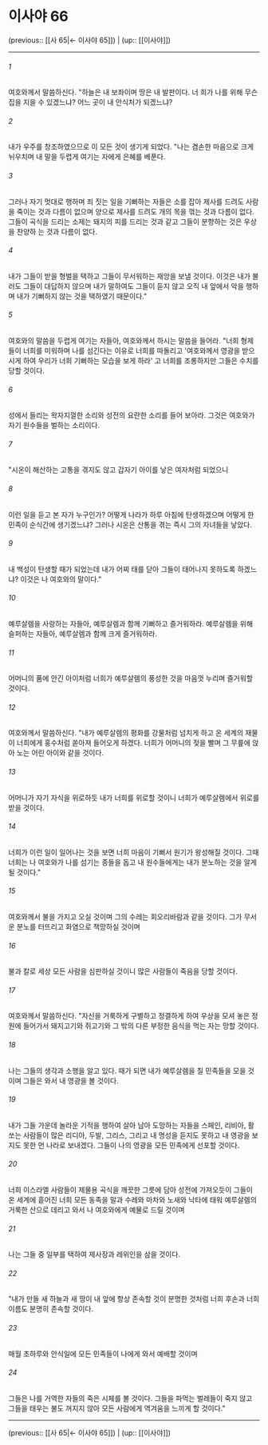 # 이사야 66

(previous:: [[사 65|← 이사야 65]]) | (up:: [[이사야]])

***




###### 1 

여호와께서 말씀하신다. "하늘은 내 보좌이며 땅은 내 발판이다. 너 희가 나를 위해 무슨 집을 지을 수 있겠느냐? 어느 곳이 내 안식처가 되겠느냐? 



###### 2 

내가 우주를 창조하였으므로 이 모든 것이 생기게 되었다. "나는 겸손한 마음으로 크게 뉘우치며 내 말을 두렵게 여기는 자에게 은혜를 베푼다. 



###### 3 

그러나 자기 멋대로 행하며 죄 짓는 일을 기뻐하는 자들은 소를 잡아 제사를 드려도 사람을 죽이는 것과 다름이 없으며 양으로 제사를 드려도 개의 목을 꺾는 것과 다름이 없다. 그들이 곡식을 드리는 소제는 돼지의 피를 드리는 것과 같고 그들이 분향하는 것은 우상을 찬양하 는 것과 다름이 없다. 



###### 4 

내가 그들이 받을 형벌을 택하고 그들이 무서워하는 재앙을 보낼 것이다. 이것은 내가 불러도 그들이 대답하지 않으며 내가 말하여도 그들이 듣지 않고 오직 내 앞에서 악을 행하며 내가 기뻐하지 않는 것을 택하였기 때문이다." 



###### 5 

여호와의 말씀을 두렵게 여기는 자들아, 여호와께서 하시는 말씀을 들어라. "너희 형제들이 너희를 미워하며 나를 섬긴다는 이유로 너희를 따돌리고 '여호와께서 영광을 받으시게 하여 우리가 너희 기뻐하는 모습을 보게 하라' 고 너희를 조롱하지만 그들은 수치를 당할 것이다. 



###### 6 

성에서 들리는 왁자지껄한 소리와 성전의 요란한 소리를 들어 보아라. 그것은 여호와가 자기 원수들을 벌하는 소리이다. 



###### 7 

"시온이 해산하는 고통을 겪지도 않고 갑자기 아이를 낳은 여자처럼 되었으니 



###### 8 

이런 일을 듣고 본 자가 누구인가? 어떻게 나라가 하루 아침에 탄생하겠으며 어떻게 한 민족이 순식간에 생기겠느냐? 그러나 시온은 산통을 겪는 즉시 그의 자녀들을 낳았다. 



###### 9 

내 백성이 탄생할 때가 되었는데 내가 어찌 태를 닫아 그들이 태어나지 못하도록 하겠느냐? 이것은 나 여호와의 말이다." 



###### 10 

예루살렘을 사랑하는 자들아, 예루살렘과 함께 기뻐하고 즐거워하라. 예루살렘을 위해 슬퍼하는 자들아, 예루살렘과 함께 크게 즐거워하라. 



###### 11 

어머니의 품에 안긴 아이처럼 너희가 예루살렘의 풍성한 것을 마음껏 누리며 즐거워할 것이다. 



###### 12 

여호와께서 말씀하신다. "내가 예루살렘의 평화를 강물처럼 넘치게 하고 온 세계의 재물이 너희에게 홍수처럼 쏟아져 들어오게 하겠다. 너희가 어머니의 젖을 빨며 그 무릎에 앉아 노는 어린 아이와 같을 것이다. 



###### 13 

어머니가 자기 자식을 위로하듯 내가 너희를 위로할 것이니 너희가 예루살렘에서 위로를 받을 것이다. 



###### 14 

너희가 이런 일이 일어나는 것을 보면 너희 마음이 기뻐서 원기가 왕성해질 것이다. 그때 너희는 나 여호와가 나를 섬기는 종들을 돕고 내 원수들에게는 내가 분노하는 것을 알게 될 것이다." 



###### 15 

여호와께서 불을 가지고 오실 것이며 그의 수레는 회오리바람과 같을 것이다. 그가 무서운 분노를 터뜨리고 화염으로 책망하실 것이며 



###### 16 

불과 칼로 세상 모든 사람을 심판하실 것이니 많은 사람들이 죽음을 당할 것이다. 



###### 17 

여호와께서 말씀하신다. "자신을 거룩하게 구별하고 정결하게 하여 우상을 모셔 놓은 정원에 들어가서 돼지고기와 쥐고기와 그 밖의 다른 부정한 음식을 먹는 자는 망할 것이다. 



###### 18 

나는 그들의 생각과 소행을 알고 있다. 때가 되면 내가 예루살렘을 칠 민족들을 모을 것이며 그들은 와서 내 영광을 볼 것이다. 



###### 19 

내가 그들 가운데 놀라운 기적을 행하여 살아 남아 도망하는 자들을 스페인, 리비아, 활 쏘는 사람들이 많은 리디아, 두발, 그리스, 그리고 내 명성을 듣지도 못하고 내 영광을 보지도 못한 먼 나라로 보내겠다. 그들이 나의 영광을 모든 민족에게 선포할 것이다. 



###### 20 

너희 이스라엘 사람들이 제물용 곡식을 깨끗한 그릇에 담아 성전에 가져오듯이 그들이 온 세계에 흩어진 너희 모든 동족을 말과 수레와 마차와 노새와 낙타에 태워 예루살렘의 거룩한 산으로 데리고 와서 나 여호와에게 예물로 드릴 것이며 



###### 21 

나는 그들 중 일부를 택하여 제사장과 레위인을 삼을 것이다. 



###### 22 

"내가 만들 새 하늘과 새 땅이 내 앞에 항상 존속할 것이 분명한 것처럼 너희 후손과 너희 이름도 분명히 존속할 것이다. 



###### 23 

매월 초하루와 안식일에 모든 민족들이 나에게 와서 예배할 것이며 



###### 24 

그들은 나를 거역한 자들의 죽은 시체를 볼 것이다. 그들을 파먹는 벌레들이 죽지 않고 그들을 태우는 불도 꺼지지 않아 모든 사람에게 역겨움을 느끼게 할 것이다."

***

(previous:: [[사 65|← 이사야 65]]) | (up:: [[이사야]])
